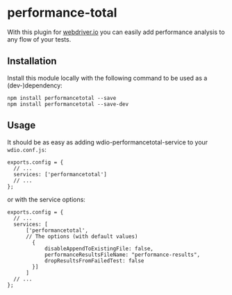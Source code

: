 # performance-total
With this plugin for [webdriver.io](https://webdriver.io/) you can easily add performance analysis to any flow of your tests.

<h2>Installation</h2>
Install this module locally with the following command to be used as a (dev-)dependency:

```
npm install performancetotal --save
npm install performancetotal --save-dev
```

<h2>Usage</h2>

It should be as easy as adding wdio-performancetotal-service to your `wdio.conf.js`:
```
exports.config = {
  // ...
  services: ['performancetotal']
  // ...
};
```
or with the service options:
```
exports.config = {
  // ...
  services: [
      ['performancetotal',
      // The options (with default values)
        {
            disableAppendToExistingFile: false,
            performanceResultsFileName: "performance-results",
            dropResultsFromFailedTest: false
        }]
      ]
  // ...
};
```
